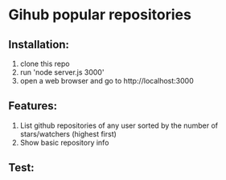 Gihub popular repositories
=================

## Installation:

1. clone this repo
2. run 'node server.js 3000'
3. open a web browser and go to http://localhost:3000

## Features:

1. List github repositories of any user sorted by the number of stars/watchers (highest first)
2. Show basic repository info

## Test:

